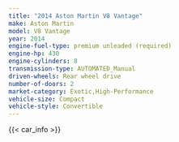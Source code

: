 ```yaml
---
title: "2014 Aston Martin V8 Vantage"
make: Aston Martin
model: V8 Vantage
year: 2014
engine-fuel-type: premium unleaded (required)
engine-hp: 430
engine-cylinders: 8
transmission-type: AUTOMATED_Manual
driven-wheels: Rear wheel drive
number-of-doors: 2
market-category: Exotic,High-Performance
vehicle-size: Compact
vehicle-style: Convertible
---
```


{{< car_info >}}
